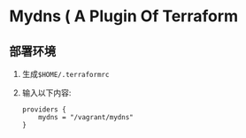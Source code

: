Mydns ( A Plugin Of Terraform
========

部署环境
--------

1. 生成`$HOME/.terraformrc`
2. 输入以下内容:

    ```
    providers {
        mydns = "/vagrant/mydns"
    }
    ```
